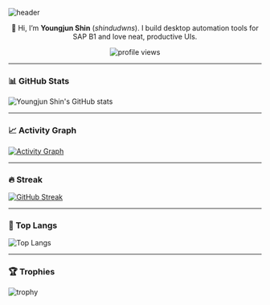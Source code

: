 <!--
**shindudwns/shindudwns** profile README
-->

![header](https://capsule-render.vercel.app/api?type=waving&color=0:9BE8D8,50:D7E5F0,100:FED7E2&height=260&section=header&text=Welcome!!&fontSize=64&fontAlign=50&fontAlignY=35&desc=Youngjun%20Shin%E2%80%99s%20GitHub%20%F0%9F%92%BB%20%7C%20WPF%20%26%20SAP%20B1%20Automation%20Builder%20%F0%9F%9A%80&descSize=18&descAlign=50&descAlignY=58&v=2)

<p align="center">
  👋 Hi, I’m <b>Youngjun Shin</b> (<i>shindudwns</i>). I build desktop automation tools for SAP B1 and love neat, productive UIs.
</p>

<p align="center">
  <img src="https://komarev.com/ghpvc/?username=shindudwns&label=Profile%20views&style=flat&color=0e75b6" alt="profile views"/>
</p>

---

### 📊 GitHub Stats
![Youngjun Shin's GitHub stats](https://github-readme-stats.vercel.app/api?username=shindudwns&show_icons=true&theme=transparent&hide_border=true&v=2)

---

### 📈 Activity Graph
[![Activity Graph](https://github-readme-activity-graph.vercel.app/graph?username=shindudwns&area=true&hide_border=true&v=2)](https://github.com/shindudwns)

---

### 🔥 Streak
[![GitHub Streak](https://streak-stats.demolab.com?user=shindudwns&hide_border=true&v=2)](https://git.io/streak-stats)

---

### 🧠 Top Langs
![Top Langs](https://github-readme-stats.vercel.app/api/top-langs/?username=shindudwns&layout=compact&langs_count=8&hide_border=true&theme=transparent&v=2)

---

### 🏆 Trophies
![trophy](https://github-profile-trophy.vercel.app/?username=shindudwns&row=1&column=6&margin-w=8&margin-h=8&no-frame=true&v=2)
